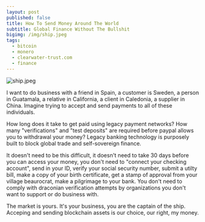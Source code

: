 ```yaml
---
layout: post
published: false
title: How To Send Money Around The World
subtitle: Global Finance Without The Bullshit
bigimg: /img/ship.jpeg
tags:
  - bitcoin
  - monero
  - clearwater-trust.com
  - finance
---
```

![ship.jpeg]({{site.baseurl}}/img/ship.jpeg)

I want to do business with a friend in Spain, a customer is Sweden, a person in Guatamala, a relative in California, a client in Caledonia, a supplier in China. Imagine trying to accept and send payments to all of these individuals.

How long does it take to get paid using legacy payment networks? How many "verifications" and "test deposits" are required before paypal allows you to withdrawal your money? Legacy banking technology is purposely built to block global trade and self-sovereign finance.

It doesn't need to be this difficult, it doesn't need to take 30 days before you can access your money, you don't need to "connect your checking account", send in your ID, verify your social security number, submit a utilty bill, make a copy of your birth certificate, get a stamp of approval from your village beaurocrat, make a pilgrimage to your bank. You don't need to comply with draconian verification attempts by organizations you don't want to support or do business with.

The market is yours. It's your business, you are the captain of the ship. Acceping and sending blockchain assets is our choice, our right, my money.

